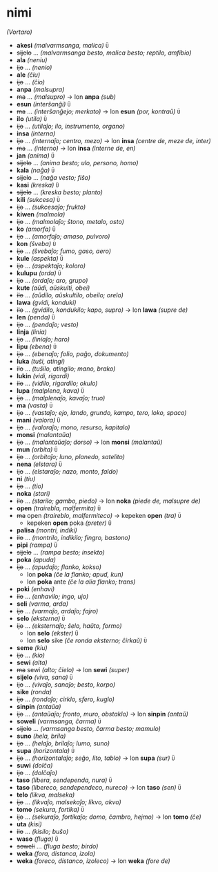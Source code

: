 # nimi
*(Vortaro)*

* **akesi** *(malvarmsanga, malica)* `Ü`
 * ~~sijelo~~ … *(malvarmsanga besto, malica besto; reptilo, amfibio)*
* **ala** *(neniu)*
 * ~~ijo~~ … *(nenio)*
* **ale** *(ĉiu)*
 * ~~ijo~~ … *(ĉio)*
* **anpa** *(malsupra)*
 * ~~ma~~ … *(malsupro)* → lon **anpa** *(sub)*
* **esun** *(interŝanĝi)* `Ü`
 * ~~ma~~ … *(interŝanĝejo; merkato)* → lon **esun** *(por, kontraŭ)* `Ü`
* **ilo** *(utila)* `Ü`
 * ~~ijo~~ … *(utilaĵo; ilo, instrumento, organo)*
* **insa** *(interna)*
 * ~~ijo~~ … *(internaĵo; centro, mezo)* → lon **insa** *(centre de, meze de, inter)*
 * ~~ma~~ … *(interno)* → lon **insa** *(interne de, en)*
* **jan** *(anima)* `Ü`
 * ~~sijelo~~ … *(anima besto; ulo, persono, homo)*
* **kala** *(naĝa)* `Ü`
 * ~~sijelo~~ … *(naĝa vesto; fiŝo)*
* **kasi** *(kreska)* `Ü`
 * ~~sijelo~~ … *(kreska besto; planto)*
* **kili** *(sukcesa)* `Ü`
 * ~~ijo~~ … *(sukcesaĵo; frukto)*
* **kiwen** *(malmola)*
 * ~~ijo~~ … *(malmolaĵo; ŝtono, metalo, osto)*
* **ko** *(amorfa)* `Ü`
 * ~~ijo~~ … *(amorfaĵo; amaso, pulvoro)*
* **kon** *(ŝveba)* `Ü`
 * ~~ijo~~ … *(ŝvebaĵo; fumo, gaso, aero)*
* **kule** *(aspekta)* `Ü`
 * ~~ijo~~ … *(aspektaĵo; koloro)*
* **kulupu** *(orda)* `Ü`
 * ~~ijo~~ … *(ordaĵo; aro, grupo)*
* **kute** *(aŭdi, aŭskulti, obei)*
 * ~~ilo~~ … *(aŭdilo, aŭskultilo, obeilo; orelo)*
* **lawa** *(gvidi, konduki)*
 * ~~ilo~~ … *(gvidilo, kondukilo; kapo, supro)* → lon **lawa** *(supre de)*
* **len** *(penda)* `Ü`
 * ~~ijo~~ … *(pendaĵo; vesto)*
* **linja** *(linia)*
 * ~~ijo~~ … *(liniaĵo; haro)*
* **lipu** *(ebena)* `Ü`
 * ~~ijo~~ … *(ebenaĵo; folio, paĝo, dokumento)*
* **luka** *(tuŝi, atingi)*
 * ~~ilo~~ … *(tuŝilo, atingilo; mano, brako)*
* **lukin** *(vidi, rigardi)*
 * ~~ilo~~ … *(vidilo, rigardilo; okulo)*
* **lupa** *(malplena, kava)* `Ü`
 * ~~ijo~~ … *(malplenaĵo, kavaĵo; truo)*
* **ma** *(vasta)* `Ü`
 * ~~ijo~~ … *(vastaĵo; ejo, lando, grundo, kampo, tero, loko, spaco)*
* **mani** *(valora)* `Ü`
 * ~~ijo~~ … *(valoraĵo; mono, resurso, kapitalo)*
* **monsi** *(malantaŭa)*
 * ~~ijo~~ … *(malantaŭaĵo; dorso)* → lon **monsi** *(malantaŭ)*
* **mun** *(orbita)* `Ü`
 * ~~ijo~~ … *(orbitaĵo; luno, planedo, satelito)*
* **nena** *(elstara)* `Ü`
 * ~~ijo~~ … *(elstaraĵo; nazo, monto, faldo)*
* **ni** *(tiu)*
 * ~~ijo~~ … *(tio)*
* **noka** *(stari)*
 * ~~ilo~~ … *(starilo; gambo, piedo)* → lon **noka** *(piede de, malsupre de)*
* **open** *(trairebla, malfermita)* `Ü`
 * ~~ma~~ open *(traireblo, malfermiteco)* → kepeken **open** *(tra)* `Ü`
    * kepeken **open** poka *(preter)* `Ü`
* **palisa** *(montri, indiki)*
 * ~~ilo~~ … *(montrilo, indikilo; fingro, bastono)*
* **pipi** *(rampa)* `Ü`
 * ~~sijelo~~ … *(rampa besto; insekto)*
* **poka** *(apuda)*
 * ~~ijo~~ … *(apudaĵo; flanko, kokso)*
    * lon **poka** *(ĉe la flanko; apud, kun)*
    * lon **poka** ante *(ĉe la alia flanko; trans)*
* **poki** *(enhavi)*
 * ~~ilo~~ … *(enhavilo; ingo, ujo)*
* **seli** *(varma, arda)*
 * ~~ijo~~ … *(varmaĵo, ardaĵo; fajro)*
* **selo** *(eksterna)* `Ü`
 * ~~ijo~~ … *(eksternaĵo; ŝelo, haŭto, formo)*
    * lon **selo** *(ekster)* `Ü`
    * lon **selo** sike *(ĉe ronda eksterno; ĉirkaŭ)* `Ü`
* **seme** *(kiu)*
 * ~~ijo~~ … *(kio)*
* **sewi** *(alta)*
 * ~~ma~~ sewi *(alto; ĉielo)* → lon **sewi** *(super)*
* **sijelo** *(viva, sana)* `Ü`
 * ~~ijo~~ … *(vivaĵo, sanaĵo; besto, korpo)*
* **sike** *(ronda)*
 * ~~ijo~~ … *(rondaĵo; cirklo, sfero, kuglo)*
* **sinpin** *(antaŭa)*
 * ~~ijo~~ … *(antaŭaĵo; fronto, muro, obstaklo)* → lon **sinpin** *(antaŭ)*
* **soweli** *(varmsanga, ĉarma)* `Ü`
 * ~~sijelo~~ … *(varmsanga besto, ĉarma besto; mamulo)*
* **suno** *(hela, brila)*
 * ~~ijo~~ … *(helaĵo, brilaĵo; lumo, suno)*
* **supa** *(horizontala)* `Ü`
 * ~~ijo~~ … *(horizontalaĵo; seĝo, lito, tablo)* → lon **supa** *(sur)* `Ü`
* **suwi** *(dolĉa)*
 * ~~ijo~~ … *(dolĉaĵo)*
* **taso** *(libera, sendependa, nura)* `Ü`
 * **taso** *(libereco, sendependeco, nureco)* → lon **taso** *(sen)* `Ü`
* **telo** *(likva, malseka)*
 * ~~ijo~~ … *(likvaĵo, malsekaĵo; likvo, akvo)*
* **tomo** *(sekura, fortika)* `Ü`
 * ~~ijo~~ … *(sekuraĵo, fortikaĵo; domo, ĉambro, hejmo)* → lon **tomo** *(ĉe)*
* **uta** *(kisi)*
 * ~~ilo~~ … *(kisilo; buŝo)*
* **waso** *(fluga)* `Ü`
 * ~~soweli~~ … *(fluga besto; birdo)*
* **weka** *(fora, distanca, izola)*
 * **weka** *(foreco, distanco, izoleco)* → lon **weka** *(fore de)*
